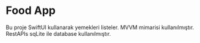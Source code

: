 
# Food App

Bu proje SwiftUI kullanarak yemekleri listeler.
MVVM mimarisi kullanılmıştır.
RestAPIs sqLite ile database kullanılmıştır.



